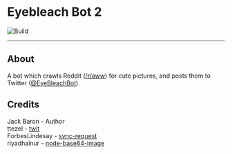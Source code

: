 # Eyebleach Bot 2

![Build](https://api.travis-ci.org/lolPants/eye-bleach-bot.svg?branch=master)

---
## About
A bot which crawls Reddit ([/r/aww](https://www.reddit.com/r/aww/)) for cute pictures, and posts them to Twitter ([@EyeBleachBot](https://twitter.com/eyebleachbot))

## Credits
Jack Baron - Author  
ttezel - [twit](https://github.com/ttezel/twit)  
ForbesLindesay - [sync-request](https://github.com/ForbesLindesay/sync-request)  
riyadhalnur - [node-base64-image](https://github.com/riyadhalnur/node-base64-image)  